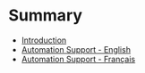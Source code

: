 # Summary

* [Introduction](README.md)
* [Automation Support - English](http://en.support.webmecanik.com)
* [Automation Support - Français](http:/fr.support.webmecanik.com/)

